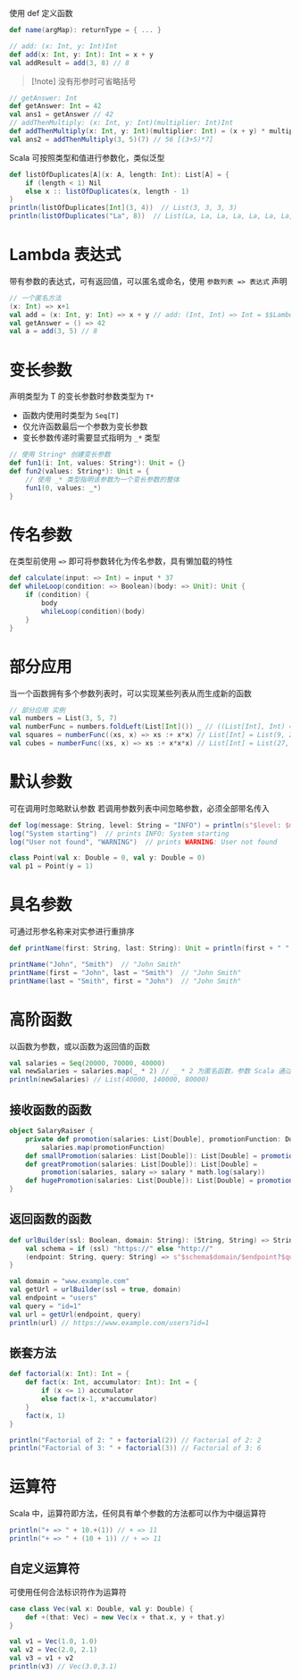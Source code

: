 使用 def 定义函数

```scala
def name(argMap): returnType = { ... }
```

```scala
// add: (x: Int, y: Int)Int
def add(x: Int, y: Int): Int = x + y
val addResult = add(3, 8) // 8
```

>[!note] 没有形参时可省略括号

```scala
// getAnswer: Int
def getAnswer: Int = 42
val ans1 = getAnswer // 42
// addThenMultiply: (x: Int, y: Int)(multiplier: Int)Int
def addThenMultiply(x: Int, y: Int)(multiplier: Int) = (x + y) * multiplier
val ans2 = addThenMultiply(3, 5)(7) // 56 [(3+5)*7]
```

Scala 可按照类型和值进行参数化，类似泛型

```scala
def listOfDuplicates[A](x: A, length: Int): List[A] = {
    if (length < 1) Nil
    else x :: listOfDuplicates(x, length - 1)
}
println(listOfDuplicates[Int](3, 4))  // List(3, 3, 3, 3)
println(listOfDuplicates("La", 8))  // List(La, La, La, La, La, La, La, La)
```
# Lambda 表达式

带有参数的表达式，可有返回值，可以匿名或命名，使用 `参数列表 => 表达式` 声明

```scala
// 一个匿名方法
(x: Int) => x+1
val add = (x: Int, y: Int) => x + y // add: (Int, Int) => Int = $$Lambda$1061/1040079319@1be8c122
val getAnswer = () => 42
val a = add(3, 5) // 8
```
# 变长参数

声明类型为 T 的变长参数时参数类型为 `T*`
* 函数内使用时类型为 `Seq[T]`
* 仅允许函数最后一个参数为变长参数
* 变长参数传递时需要显式指明为 `_*` 类型

```scala
// 使用 String* 创建变长参数
def fun1(i: Int, values: String*): Unit = {}
def fun2(values: String*): Unit = {
    // 使用 _* 类型指明该参数为一个变长参数的整体
    fun1(0, values: _*)
}
```
# 传名参数

在类型前使用 `=>` 即可将参数转化为传名参数，具有懒加载的特性

```scala
def calculate(input: => Int) = input * 37
def whileLoop(condition: => Boolean)(body: => Unit): Unit {
    if (condition) {
        body
        whileLoop(condition)(body)
    }
}
```
# 部分应用

当一个函数拥有多个参数列表时，可以实现某些列表从而生成新的函数

```scala
// 部分应用 实例
val numbers = List(3, 5, 7)
val numberFunc = numbers.foldLeft(List[Int]()) _ // ((List[Int], Int) => List[Int]) => List[Int]
val squares = numberFunc((xs, x) => xs :+ x*x) // List[Int] = List(9, 25, 49)
val cubes = numberFunc((xs, x) => xs :+ x*x*x) // List[Int] = List(27, 125, 343)
```
# 默认参数

可在调用时忽略默认参数
若调用参数列表中间忽略参数，必须全部带名传入

```scala
def log(message: String, level: String = "INFO") = println(s"$level: $message")
log("System starting")  // prints INFO: System starting
log("User not found", "WARNING")  // prints WARNING: User not found

class Point(val x: Double = 0, val y: Double = 0)
val p1 = Point(y = 1)
```
# 具名参数

可通过形参名称来对实参进行重排序

```scala
def printName(first: String, last: String): Unit = println(first + " " + last)

printName("John", "Smith")  // "John Smith"
printName(first = "John", last = "Smith")  // "John Smith"
printName(last = "Smith", first = "John")  // "John Smith"
```
# 高阶函数

以函数为参数，或以函数为返回值的函数

```scala
val salaries = Seq(20000, 70000, 40000)
val newSalaries = salaries.map(_ * 2) // _ * 2 为匿名函数，参数 Scala 通过上下文推测为一个 Int，因此可以使用 _ 替代
println(newSalaries) // List(40000, 140000, 80000)
```
## 接收函数的函数

```scala
object SalaryRaiser {
    private def promotion(salaries: List[Double], promotionFunction: Double => Double): List[Double] = 
        salaries.map(promotionFunction)
    def smallPromotion(salaries: List[Double]): List[Double] = promotion(salaries, salary => salary * 1.1)
    def greatPromotion(salaries: List[Double]): List[Double] = 
        promotion(salaries, salary => salary * math.log(salary))
    def hugePromotion(salaries: List[Double]): List[Double] = promotion(salaries, salary => salary * salary)
}
```
## 返回函数的函数

```scala
def urlBuilder(ssl: Boolean, domain: String): (String, String) => String = {
    val schema = if (ssl) "https://" else "http://"
    (endpoint: String, query: String) => s"$schema$domain/$endpoint?$query"
}

val domain = "www.example.com"
val getUrl = urlBuilder(ssl = true, domain)
val endpoint = "users"
val query = "id=1"
val url = getUrl(endpoint, query)
println(url) // https://www.example.com/users?id=1
```
## 嵌套方法

```scala
def factorial(x: Int): Int = {
    def fact(x: Int, accumulator: Int): Int = {
        if (x <= 1) accumulator
        else fact(x-1, x*accumulator)
    }
    fact(x, 1)
}

println("Factorial of 2: " + factorial(2)) // Factorial of 2: 2
println("Factorial of 3: " + factorial(3)) // Factorial of 3: 6
```
# 运算符

Scala 中，运算符即方法，任何具有单个参数的方法都可以作为中缀运算符

```scala
println("+ => " + 10.+(1)) // + => 11
println("+ => " + (10 + 1)) // + => 11
```
## 自定义运算符

可使用任何合法标识符作为运算符

```scala
case class Vec(val x: Double, val y: Double) {
    def +(that: Vec) = new Vec(x + that.x, y + that.y)
}

val v1 = Vec(1.0, 1.0)
val v2 = Vec(2.0, 2.1)
val v3 = v1 + v2
println(v3) // Vec(3.0,3.1)
```
